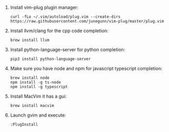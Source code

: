 1. Install vim-plug plugin manager:

   `curl -fLo ~/.vim/autoload/plug.vim --create-dirs https://raw.githubusercontent.com/junegunn/vim-plug/master/plug.vim`
2. Install llvm/clang for the cpp code completion:

   `brew install llvm`
3. Install python-language-server for python completion:

   `pip3 install python-language-server`
   
4. Make sure you have node and npm for javascript typescript completion:

   ```
   brew install node
   npm install -g ts-node
   npm install -g typescript
   ```
4. Install MacVim it has a gui:

   `brew install macvim`
5. Launch gvim and execute:

   `:PlugInstall`
